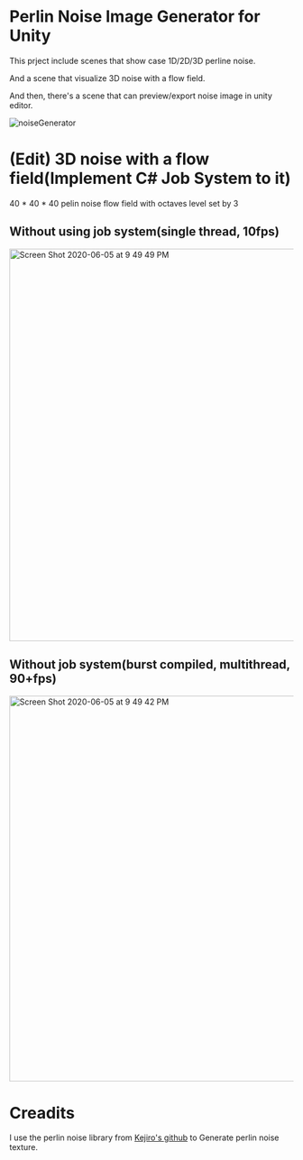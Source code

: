 Perlin Noise Image Generator for Unity
===============================

This prject include scenes that show case 1D/2D/3D perline noise.

And a scene that visualize 3D noise with a flow field.

And then, there's a scene that can preview/export noise image in unity editor.

![noiseGenerator](https://user-images.githubusercontent.com/13420668/71320856-6397dc80-24ec-11ea-8b59-93f3919229f5.gif)


(Edit) 3D noise with a flow field(Implement C# Job System to it)
===============================
40 * 40 * 40 pelin noise flow field with octaves level set by 3

Without using job system(single thread, 10fps)
---
<img width="696" alt="Screen Shot 2020-06-05 at 9 49 49 PM" src="https://user-images.githubusercontent.com/13420668/83883774-85bda800-a776-11ea-9c7c-775dde3e8f83.png">

Without job system(burst compiled, multithread, 90+fps)
---
<img width="684" alt="Screen Shot 2020-06-05 at 9 49 42 PM" src="https://user-images.githubusercontent.com/13420668/83883755-80f8f400-a776-11ea-801a-99bd721407ec.png">

Creadits
===============================

I use the perlin noise library from [Kejiro's github] to Generate perlin noise texture.

[Kejiro's github]: https://github.com/keijiro/PerlinNoise
